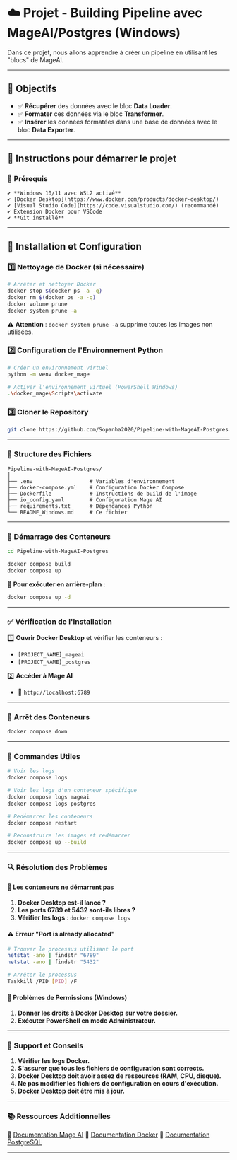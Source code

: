 # ☁️ Projet - Building Pipeline avec MageAI/Postgres (Windows)

Dans ce projet, nous allons apprendre à créer un pipeline en utilisant les "blocs" de MageAI.

---

## 🎯 Objectifs

- ✅ **Récupérer** des données avec le bloc **Data Loader**.
- ✅ **Formater** ces données via le bloc **Transformer**.
- ✅ **Insérer** les données formatées dans une base de données avec le bloc **Data Exporter**.

---
## 🚀 Instructions pour démarrer le projet
### 💪 Prérequis

    ✔️ **Windows 10/11 avec WSL2 activé**
    ✔️ [Docker Desktop](https://www.docker.com/products/docker-desktop/)
    ✔️ [Visual Studio Code](https://code.visualstudio.com/) (recommandé)
    ✔️ Extension Docker pour VSCode
    ✔️ **Git installé**

---
## 🔧 Installation et Configuration

### 1️⃣ Nettoyage de Docker (si nécessaire)

```bash
# Arrêter et nettoyer Docker
docker stop $(docker ps -a -q)
docker rm $(docker ps -a -q)
docker volume prune
docker system prune -a
```
⚠️ **Attention** : `docker system prune -a` supprime toutes les images non utilisées.

### 2️⃣ Configuration de l'Environnement Python

```bash
# Créer un environnement virtuel
python -m venv docker_mage

# Activer l'environnement virtuel (PowerShell Windows)
.\docker_mage\Scripts\activate
```

### 3️⃣ Cloner le Repository

```bash
git clone https://github.com/Sopanha2020/Pipeline-with-MageAI-Postgres.git
```

---

### 📂 Structure des Fichiers

```
Pipeline-with-MageAI-Postgres/
│
├── .env                  # Variables d'environnement
├── docker-compose.yml    # Configuration Docker Compose
├── Dockerfile            # Instructions de build de l'image
├── io_config.yaml        # Configuration Mage AI
├── requirements.txt      # Dépendances Python
└── README_Windows.md     # Ce fichier
```

---

### 🚀 Démarrage des Conteneurs

```bash
cd Pipeline-with-MageAI-Postgres

docker compose build
docker compose up
```
📌 **Pour exécuter en arrière-plan :**
```bash
docker compose up -d
```

---

### ✅ Vérification de l'Installation

1️⃣ **Ouvrir Docker Desktop** et vérifier les conteneurs :
   - `[PROJECT_NAME]_mageai`
   - `[PROJECT_NAME]_postgres`

2️⃣ **Accéder à Mage AI**
   - 🔗 `http://localhost:6789`

---

### 🛑 Arrêt des Conteneurs

```bash
docker compose down
```

---

### 🔄 Commandes Utiles

```bash
# Voir les logs
docker compose logs

# Voir les logs d'un conteneur spécifique
docker compose logs mageai
docker compose logs postgres

# Redémarrer les conteneurs
docker compose restart

# Reconstruire les images et redémarrer
docker compose up --build
```

---

### 🔍 Résolution des Problèmes

#### 🚫 Les conteneurs ne démarrent pas
1. **Docker Desktop est-il lancé ?**
2. **Les ports 6789 et 5432 sont-ils libres ?**
3. **Vérifier les logs** : `docker compose logs`

#### ⚠️ Erreur "Port is already allocated"
```bash
# Trouver le processus utilisant le port
netstat -ano | findstr "6789"
netstat -ano | findstr "5432"

# Arrêter le processus
Taskkill /PID [PID] /F
```

#### 🔑 Problèmes de Permissions (Windows)
1. **Donner les droits à Docker Desktop sur votre dossier.**
2. **Exécuter PowerShell en mode Administrateur.**

---

### 📌 Support et Conseils

1. **Vérifier les logs Docker.**
2. **S'assurer que tous les fichiers de configuration sont corrects.**
3. **Docker Desktop doit avoir assez de ressources (RAM, CPU, disque).**
4. **Ne pas modifier les fichiers de configuration en cours d'exécution.**
5. **Docker Desktop doit être mis à jour.**

---

### 📚 Ressources Additionnelles

📌 [Documentation Mage AI](https://docs.mage.ai/)
📌 [Documentation Docker](https://docs.docker.com/)
📌 [Documentation PostgreSQL](https://www.postgresql.org/docs/)

---

